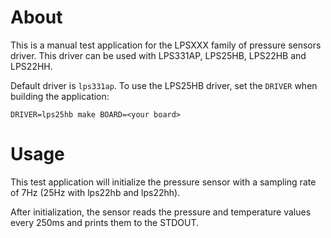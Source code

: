 # About

This is a manual test application for the LPSXXX family of pressure sensors
driver. This driver can be used with LPS331AP, LPS25HB, LPS22HB and LPS22HH.

Default driver is `lps331ap`. To use the LPS25HB driver, set the `DRIVER` when
building the application:

    DRIVER=lps25hb make BOARD=<your board>

# Usage

This test application will initialize the pressure sensor with a sampling rate
of 7Hz (25Hz with lps22hb and lps22hh).

After initialization, the sensor reads the pressure and temperature values
every 250ms and prints them to the STDOUT.
